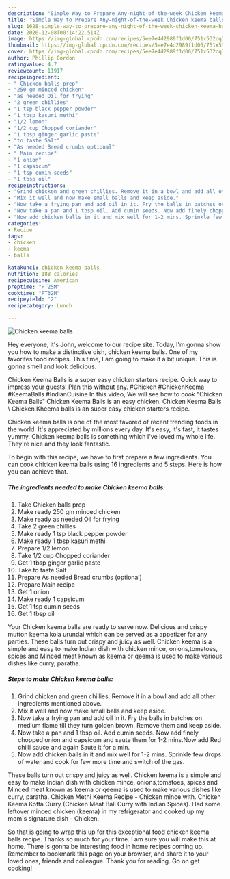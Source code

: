 ```yaml
---
description: "Simple Way to Prepare Any-night-of-the-week Chicken keema balls"
title: "Simple Way to Prepare Any-night-of-the-week Chicken keema balls"
slug: 1628-simple-way-to-prepare-any-night-of-the-week-chicken-keema-balls
date: 2020-12-08T00:14:22.514Z
image: https://img-global.cpcdn.com/recipes/5ee7e4d2989f1d06/751x532cq70/chicken-keema-balls-recipe-main-photo.jpg
thumbnail: https://img-global.cpcdn.com/recipes/5ee7e4d2989f1d06/751x532cq70/chicken-keema-balls-recipe-main-photo.jpg
cover: https://img-global.cpcdn.com/recipes/5ee7e4d2989f1d06/751x532cq70/chicken-keema-balls-recipe-main-photo.jpg
author: Phillip Gordon
ratingvalue: 4.7
reviewcount: 11917
recipeingredient:
- " Chicken balls prep"
- "250 gm minced chicken"
- "as needed Oil for frying"
- "2 green chillies"
- "1 tsp black pepper powder"
- "1 tbsp kasuri methi"
- "1/2 lemon"
- "1/2 cup Chopped coriander"
- "1 tbsp ginger garlic paste"
- "to taste Salt"
- "As needed Bread crumbs optional"
- " Main recipe"
- "1 onion"
- "1 capsicum"
- "1 tsp cumin seeds"
- "1 tbsp oil"
recipeinstructions:
- "Grind chicken and green chillies. Remove it in a bowl and add all other ingredients mentioned above."
- "Mix it well and now make small balls and keep aside."
- "Now take a frying pan and add oil in it. Fry the balls in batches on medium flame till they turn golden brown. Remove them and keep aside."
- "Now take a pan and 1 tbsp oil. Add cumin seeds. Now add finely chopped onion and capsicum and saute them for 1-2 mins.Now add Red chilli sauce and again Saute it for a min."
- "Now add chicken balls in it and mix well for 1-2 mins. Sprinkle few drops of water and cook for few more time and switch of the gas."
categories:
- Recipe
tags:
- chicken
- keema
- balls

katakunci: chicken keema balls 
nutrition: 188 calories
recipecuisine: American
preptime: "PT25M"
cooktime: "PT32M"
recipeyield: "2"
recipecategory: Lunch

---
```



![Chicken keema balls](https://img-global.cpcdn.com/recipes/5ee7e4d2989f1d06/751x532cq70/chicken-keema-balls-recipe-main-photo.jpg)

Hey everyone, it's John, welcome to our recipe site. Today, I'm gonna show you how to make a distinctive dish, chicken keema balls. One of my favorites food recipes. This time, I am going to make it a bit unique. This is gonna smell and look delicious.

Chicken Keema Balls is a super easy chicken starters recipe. Quick way to impress your guests! Plan this without any. #Chicken #ChickenKeema #KeemaBalls #IndianCuisine In this video, We will see how to cook &#34;Chicken Keema Balls&#34; Chicken Keema Balls is an easy chicken. Chicken Keema Balls \ Chicken Kheema balls is an super easy chicken starters recipe.

Chicken keema balls is one of the most favored of recent trending foods in the world. It's appreciated by millions every day. It's easy, it's fast, it tastes yummy. Chicken keema balls is something which I've loved my whole life. They're nice and they look fantastic.


To begin with this recipe, we have to first prepare a few ingredients. You can cook chicken keema balls using 16 ingredients and 5 steps. Here is how you can achieve that.

<!--inarticleads1-->

##### The ingredients needed to make Chicken keema balls:

1. Take  Chicken balls prep
1. Make ready 250 gm minced chicken
1. Make ready as needed Oil for frying
1. Take 2 green chillies
1. Make ready 1 tsp black pepper powder
1. Make ready 1 tbsp kasuri methi
1. Prepare 1/2 lemon
1. Take 1/2 cup Chopped coriander
1. Get 1 tbsp ginger garlic paste
1. Take to taste Salt
1. Prepare As needed Bread crumbs (optional)
1. Prepare  Main recipe
1. Get 1 onion
1. Make ready 1 capsicum
1. Get 1 tsp cumin seeds
1. Get 1 tbsp oil


Your Chicken keema balls are ready to serve now. Delicious and crispy mutton keema kola urundai which can be served as a appetizer for any parties. These balls turn out crispy and juicy as well. Chicken keema is a simple and easy to make Indian dish with chicken mince, onions,tomatoes, spices and Minced meat known as keema or qeema is used to make various dishes like curry, paratha. 

<!--inarticleads2-->

##### Steps to make Chicken keema balls:

1. Grind chicken and green chillies. Remove it in a bowl and add all other ingredients mentioned above.
1. Mix it well and now make small balls and keep aside.
1. Now take a frying pan and add oil in it. Fry the balls in batches on medium flame till they turn golden brown. Remove them and keep aside.
1. Now take a pan and 1 tbsp oil. Add cumin seeds. Now add finely chopped onion and capsicum and saute them for 1-2 mins.Now add Red chilli sauce and again Saute it for a min.
1. Now add chicken balls in it and mix well for 1-2 mins. Sprinkle few drops of water and cook for few more time and switch of the gas.


These balls turn out crispy and juicy as well. Chicken keema is a simple and easy to make Indian dish with chicken mince, onions,tomatoes, spices and Minced meat known as keema or qeema is used to make various dishes like curry, paratha. Chicken Methi Keema Recipe - Chicken mince with. Chicken Keema Kofta Curry (Chicken Meat Ball Curry with Indian Spices). Had some leftover minced chicken (keema) in my refrigerator and cooked up my mom&#39;s signature dish - Chicken. 

So that is going to wrap this up for this exceptional food chicken keema balls recipe. Thanks so much for your time. I am sure you will make this at home. There is gonna be interesting food in home recipes coming up. Remember to bookmark this page on your browser, and share it to your loved ones, friends and colleague. Thank you for reading. Go on get cooking!
